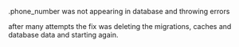 .phone_number was not appearing in database and throwing errors

after many attempts the fix was deleting the migrations, caches and database data and starting again.